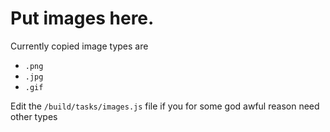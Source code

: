 # Put images here.
Currently copied image types are
- `.png`
- `.jpg`
- `.gif`

Edit the `/build/tasks/images.js` file if you for some god awful reason need other types
